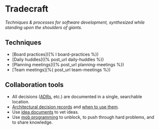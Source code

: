 # Tradecraft

_Techniques & processes for software development, synthesized while standing upon the shoulders of giants._

## Techniques

- [Board practices]({% l board-practices %})
- [Daily huddles]({% post_url daily-huddles %})
- [Planning meetings]({% post_url planning-meetings %})
- [Team meetings](%{ post_url team-meetings %})

## Collaboration tools 

- All decisions ([ADRs](architectural-decision-records.md), etc.) are documented in a single, searchable location.
- [Architectural decision records](tradecraft/architectural-decision-records.md) and [when to use them](tradecraft/flowchart.md).
- Use [idea documents](idea-documents.md) to vet ideas.
- Use [mob programming](mob-programming.md) to unblock, to push through hard problems, and to share knowledge.

<!--stackedit_data:
eyJoaXN0b3J5IjpbLTUwMDMxODAyMiwtMzA3NDM2NjI2LC02NT
Y1MjkwNzddfQ==
-->